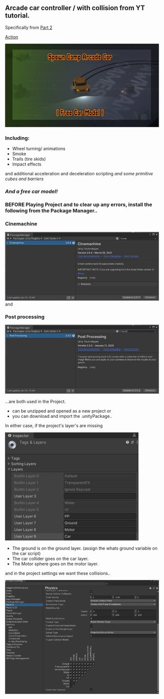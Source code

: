 ## Arcade car controller / with collision from YT tutorial.
Specifically from [Part 2](https://youtu.be/CpXT5So1Gbg)

[Action](https://github.com/SpawnCampGames/ArcadeCarController/blob/main/readme/Action.mp4)

![Free Car](https://github.com/SpawnCampGames/ArcadeCarController/blob/main/readme/SpawnCampArcadeCarController.png)

### Including:
- Wheel turning/ animations
- Smoke
- Trails (tire skids)
- Impact effects

and additional acceleration and deceleration scripting
*and some primitive cubes and barriers*

### *And a free car model!*

### BEFORE Playing Project and to clear up any errors, install the following from the Package Manager..

### Cinemachine
![Package Manager > Cinemachine](https://github.com/SpawnCampGames/ArcadeCarController/blob/main/readme/cinemachine.png)
and
### Post processing
![Package Manager > PostProcessing](https://github.com/SpawnCampGames/ArcadeCarController/blob/main/readme/postprocessing.png)

...are both used in the Project.

- can be unzipped and opened as a new project or
- you can download and import the .unityPackage..

In either case, if the project's layer's are missing

![Layers](https://github.com/SpawnCampGames/ArcadeCarController/blob/main/readme/tags.png)

- The ground is on the ground layer. (assign the whats ground variable on the car script)
- The car collider goes on the car layer.
- The Motor sphere goes on the motor layer.

and in the project settings we want these collisions..

![Collision Matrix](https://github.com/SpawnCampGames/ArcadeCarController/blob/main/readme/projsettings.png)

